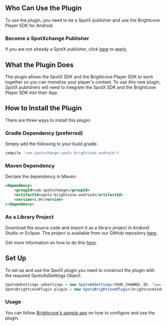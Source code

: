 ## Who Can Use the Plugin

To use the plugin, you need to be a SpotX publisher and use the Brightcove Player SDK for Android.

### Become a SpotXchange Publisher

If you are not already a SpotX publisher, click [here](http://www.spotxchange.com/publishers/apply-to-become-a-spotx-publisher/) to apply.

## What the Plugin Does

The plugin allows the SpotX SDK and the Brightcove Player SDK to work together so you can monetize your player's content. To use this new plugin, SpotX publishers will need to integrate the SpotX SDK and the Brightcove Player SDK into their App.


## How to Install the Plugin

There are three ways to install this plugin:

### Gradle Dependency (preferred)

Simply add the following to your build.gradle.

```groovy
compile 'com.spotxchange:spotx-brightcove-android:+'
```

### Maven Dependency

Declare the dependency in Maven:

```xml
<dependency>
    <groupId>com.spotxchange</groupId>
    <artifactId>spotx-brightcove-android</artifactId>
    <version>1.0</version>
</dependency>
```

### As a Library Project

Download the source code and import it as a library project in Android Studio or Eclipse. The project is available from our GitHub repository [here](https://github.com/spotxmobile/spotx-brightcove-android).

Get more information on how to do this [here](http://developer.android.com/tools/projects/index.html#LibraryProjects).

## Set Up

To set up and use the SpotX plugin you need to construct the plugin with the required SpotxAdSettings Object.
```java
SpotxAdSettings adSettings = new SpotxAdSettings(YOUR_CHANNEL_ID, "www.yourdomain.com");
SpotxBrightcovePlugin plugin = new SpotxBrightcovePlugin(brightcoveVideoView.getEventEmitter(), this, brightcoveVideoView, adSettings);
```

### Usage

You can follow [Brightcove's sample app](https://github.com/BrightcoveOS/android-plugin-guide/blob/master/sample/SamplePluginApplication/src/main/java/com/brightcove/player/application/MainActivity.java) on how to configure and use the plugin.
